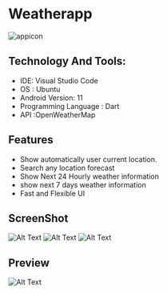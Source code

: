 # Weatherapp
![appicon](https://user-images.githubusercontent.com/22769589/68296145-f7305d80-00a4-11ea-9cbe-24b18222bfa9.png)

## Technology And Tools:
- IDE: Visual Studio Code
- OS : Ubuntu
- Android Version: 11
- Programming Language : Dart
- API :OpenWeatherMap


## Features
- Show  automatically user current location.
- Search any location forecast
- Show Next 24 Hourly weather information
- show next 7 days weather information 
- Fast and Flexible UI

## ScreenShot
![Alt Text](https://github.com/omkara18/weather/blob/master/assets/1646802993134.jpg)
![Alt Text](https://github.com/omkara18/weather/blob/master/assets/1646803358906.jpg)
![Alt Text](https://github.com/omkara18/weather/blob/master/assets/1646803083030.jpg)
## Preview
![Alt Text](https://github.com/omkara18/weather/blob/master/weather_app1.gif)
